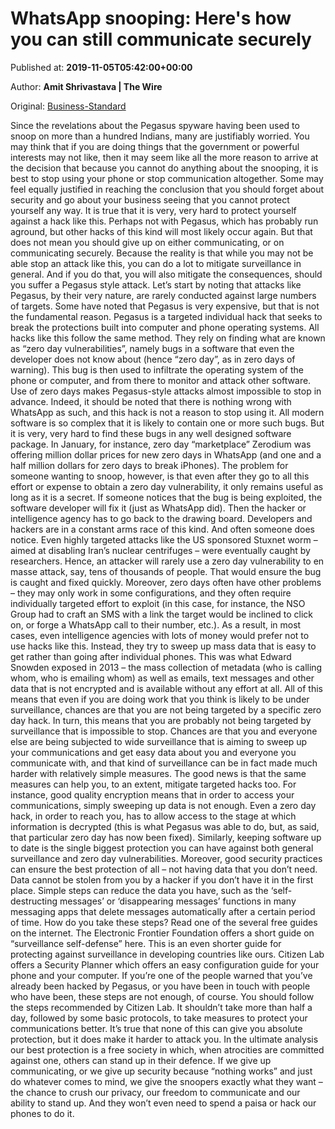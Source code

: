 
# WhatsApp snooping: Here's how you can still communicate securely

Published at: **2019-11-05T05:42:00+00:00**

Author: **Amit Shrivastava | The Wire**

Original: [Business-Standard](https://www.business-standard.com/article/current-affairs/whatsapp-snooping-here-s-how-you-can-still-communicate-securely-119110500383_1.html)

Since the revelations about the Pegasus spyware having been used to snoop on more than a hundred Indians, many are justifiably worried.
You may think that if you are doing things that the government or powerful interests may not like, then it may seem like all the more reason to arrive at the decision that because you cannot do anything about the snooping, it is best to stop using your phone or stop communication altogether.
Some may feel equally justified in reaching the conclusion that you should forget about security and go about your business seeing that you cannot protect yourself any way.
It is true that it is very, very hard to protect yourself against a hack like this. Perhaps not with Pegasus, which has probably run aground, but other hacks of this kind will most likely occur again.
But that does not mean you should give up on either communicating, or on communicating securely.
Because the reality is that while you may not be able stop an attack like this, you can do a lot to mitigate surveillance in general. And if you do that, you will also mitigate the consequences, should you suffer a Pegasus style attack.
Let’s start by noting that attacks like Pegasus, by their very nature, are rarely conducted against large numbers of targets.
Some have noted that Pegasus is very expensive, but that is not the fundamental reason.
Pegasus is a targeted individual hack that seeks to break the protections built into computer and phone operating systems. All hacks like this follow the same method. They rely on finding what are known as “zero day vulnerabilities”, namely bugs in a software that even the developer does not know about (hence “zero day”, as in zero days of warning).
This bug is then used to infiltrate the operating system of the phone or computer, and from there to monitor and attack other software. Use of zero days makes Pegasus-style attacks almost impossible to stop in advance.
Indeed, it should be noted that there is nothing wrong with WhatsApp as such, and this hack is not a reason to stop using it. All modern software is so complex that it is likely to contain one or more such bugs.
But it is very, very hard to find these bugs in any well designed software package. In January, for instance, zero day “marketplace” Zerodium was offering million dollar prices for new zero days in WhatsApp (and one and a half million dollars for zero days to break iPhones).
The problem for someone wanting to snoop, however, is that even after they go to all this effort or expense to obtain a zero day vulnerability, it only remains useful as long as it is a secret. If someone notices that the bug is being exploited, the software developer will fix it (just as WhatsApp did). Then the hacker or intelligence agency has to go back to the drawing board.
Developers and hackers are in a constant arms race of this kind. And often someone does notice. Even highly targeted attacks like the US sponsored Stuxnet worm – aimed at disabling Iran’s nuclear centrifuges – were eventually caught by researchers.
Hence, an attacker will rarely use a zero day vulnerability to en masse attack, say, tens of thousands of people. That would ensure the bug is caught and fixed quickly. Moreover, zero days often have other problems – they may only work in some configurations, and they often require individually targeted effort to exploit (in this case, for instance, the NSO Group had to craft an SMS with a link the target would be inclined to click on, or forge a WhatsApp call to their number, etc.).
As a result, in most cases, even intelligence agencies with lots of money would prefer not to use hacks like this. Instead, they try to sweep up mass data that is easy to get rather than going after individual phones. This was what Edward Snowden exposed in 2013 – the mass collection of metadata (who is calling whom, who is emailing whom) as well as emails, text messages and other data that is not encrypted and is available without any effort at all.
All of this means that even if you are doing work that you think is likely to be under surveillance, chances are that you are not being targeted by a specific zero day hack.
In turn, this means that you are probably not being targeted by surveillance that is impossible to stop. Chances are that you and everyone else are being subjected to wide surveillance that is aiming to sweep up your communications and get easy data about you and everyone you communicate with, and that kind of surveillance can be in fact made much harder with relatively simple measures.
The good news is that the same measures can help you, to an extent, mitigate targeted hacks too. For instance, good quality encryption means that in order to access your communications, simply sweeping up data is not enough.
Even a zero day hack, in order to reach you, has to allow access to the stage at which information is decrypted (this is what Pegasus was able to do, but, as said, that particular zero day has now been fixed). Similarly, keeping software up to date is the single biggest protection you can have against both general surveillance and zero day vulnerabilities.
Moreover, good security practices can ensure the best protection of all – not having data that you don’t need. Data cannot be stolen from you by a hacker if you don’t have it in the first place.
Simple steps can reduce the data you have, such as the ‘self-destructing messages’ or ‘disappearing messages’ functions in many messaging apps that delete messages automatically after a certain period of time.
How do you take these steps? Read one of the several free guides on the internet. The Electronic Frontier Foundation offers a short guide on “surveillance self-defense” here.
This is an even shorter guide for protecting against surveillance in developing countries like ours.
Citizen Lab offers a Security Planner which offers an easy configuration guide for your phone and your computer.
If you’re one of the people warned that you’ve already been hacked by Pegasus, or you have been in touch with people who have been, these steps are not enough, of course. You should follow the steps recommended by Citizen Lab.
It shouldn’t take more than half a day, followed by some basic protocols, to take measures to protect your communications better. It’s true that none of this can give you absolute protection, but it does make it harder to attack you.
In the ultimate analysis our best protection is a free society in which, when atrocities are committed against one, others can stand up in their defence. If we give up communicating, or we give up security because “nothing works” and just do whatever comes to mind, we give the snoopers exactly what they want – the chance to crush our privacy, our freedom to communicate and our ability to stand up. And they won’t even need to spend a paisa or hack our phones to do it.
